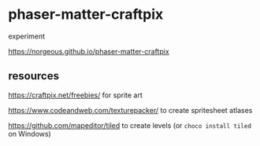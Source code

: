 # phaser-matter-craftpix

experiment

https://norgeous.github.io/phaser-matter-craftpix


## resources

https://craftpix.net/freebies/ for sprite art

https://www.codeandweb.com/texturepacker/ to create spritesheet atlases

https://github.com/mapeditor/tiled to create levels (or `choco install tiled` on Windows)
